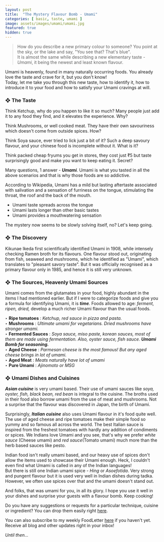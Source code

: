 ```yaml
---
layout: post
title:  "The Mystery Flavour Bomb - Umami"
categories: [ basic, taste, umami ]
image: assets/images/umami/umami.jpg
featured: true
hidden: true
---
```


> How do you describe a new primary colour to someone? You point at the sky, or the lake and say, "You see that? That's blue".  
> It is almost the same while describing a new elementary taste - *Umami*, it being the newest and least known flavour. 

Umami is heavenly, found in many naturally occurring foods. You already love the taste and crave for it, but you don't know!  
Today, let me take you through this new taste, how to identify it, how to introduce it to your food and how to satisfy your Umami cravings at will.

### ❖ The Taste

Think Ketchup, why do you happen to like it so much? Many people just add it to any food they find, and it elevates the experience. Why?

Think Mushrooms, or well cooked meat. They have their own savouriness which doesn't come from outside spices. How?

Think Soya sauce, ever tried to lick just a bit of it? Such a deep savoury flavour, and your chinese food is incomplete without it. What is it?

Think packed cheap fryums you get in stores, they cost just ₹5 but taste surprisingly good and make you want to keep eating it. Secret?


Many questions, 1 answer - ***Umami***. Umami is what you tasted in all the above scenarios and that is why those foods are so addictive. 

According to Wikipedia, Umami has a mild but lasting aftertaste associated with salivation and a sensation of furriness on the tongue, stimulating the throat, the roof and the back of the mouth.

- Umami taste spreads across the tongue
- Umami lasts longer than other basic tastes
- Umami provides a mouthwatering sensation

The mystery now seems to be slowly solving itself, no? Let's keep going.

### ❖ The Discovery

Kikunae Ikeda first scientifically identified Umami in 1908, while intensely checking Ramen broth for its flavours. One flavour stood out, originating from fish, seaweed and mushrooms, which he identified as "Umami", which translates to "pleasant savory taste".  But it was officially recognised as a primary flavour only in 1985, and hence it is still very unknown. 


### ❖ The Sources, Heavenly Umami Sources

Umami comes from the glutamates in your food, highly abundant in the items I had mentioned earlier. But if I were to categorize foods and give you a formula for identifying Umami, it is ***time***. Foods allowed to age: *ferment, ripen, dried,* develop a much richer Umami flavour than the usual foods.

‣ **Ripe tomatoes** : *Ketchup, red sauce in pizza and pasta.*  
‣ **Mushrooms** : *Ultimate umami for vegetarians. Dried mushrooms have stronger umami.*  
‣ **Fermented Sauces** : *Soya sauce, miso paste, korean sauces, most of them are made using fermentation. Also, oyster sauce, fish sauce.* ***Umami Bomb for seasoning.***   
‣ **Aged Cheese** : *Parmesan cheese is the most famous! But any aged cheese brings in lot of umami.*   
‣ **Aged Meat** : *Meats naturally have lot of umami*  
‣ **Pure Umami** : *Ajinomoto or MSG*   

### ❖ Umami Dishes and Cuisines 

***Asian cuisine*** is very umami based. Their use of umami sauces like *soya, oyster, fish, black bean, red bean* is integral to the cuisine. The broths used in their food also borrow umami from the use of meat and mushrooms. Not a surprise that the flavour was discovered in Japan, the birth of Umami. 

Surprisingly, ***Italian cuisine*** also uses Umami flavour in it's food quite well. The use of aged cheese and ripe tomatoes make their simple food so yummy and so famous all across the world. The best Italian sauce is inspired from the freshest tomatoes with hardly any addition of condiments or spices. 
We Indians love Umami and you see, that's why we prefer *white sauce* (Cheese umami) and *red sauce*(Tomato umami) much more than the herb based sauces like pesto.

Indian food isn't really umami based, and our heavy use of spices don't allow the items used to showcase their Umami enough. Heck, I couldn't even find what Umami is called in any of the Indian languages!  
But there is still one Indian umami spice - *Hing*  or *Asoefotida*.
Very strong and pungent flavour but it is used very well in Indian dishes during tadka. However, we often use spices over that and the umami doesn't stand out.


And folks, that was umami for you, in all its glory. I hope you use it well in your dishes and surprise your guests with a flavour bomb. Keep cooking!


Do you have any suggestions or requests for a particular technique, cuisine or ingredient? You can drop them easily right <a href="https://swaad.in.net/requests">here</a>.

You can also subscribe to my weekly FoodLetter <a href="https://swaad.in.net/subscribe">here</a> if you haven't yet. Receive all blog and other updates right in your inbox!

*Until then...*
